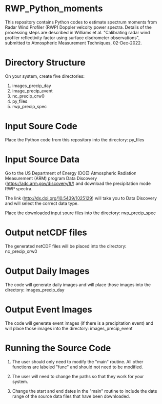 # RWP_Python_moments
This repository contains Python codes to estimate spectrum moments from Radar Wind Profiler (RWP) Doppler velcoity power spectra. 
Details of the processing steps are described in Williams et al. "Calibrating radar wind profiler reflectivity factor using surface disdrometer observations", submitted to Atmospheric Measurement Techniques, 02-Dec-2022.

# Directory Structure
On your system, create five directories:
   1) images_precip_day
   2) image_precip_event
   3) nc_precip_crw0
   4) py_files
   5) rwp_precip_spec

# Input Soure Code
Place the Python code from this repository into the directory: py_files

# Input Source Data
Go to the US Department of Energy (DOE) Atmospheric Radiation Measurement (ARM) program Data Discovery (https://adc.arm.gov/discovery/#/) and download the precipitation mode RWP spectra.  

The link (http://dx.doi.org/10.5439/1025129) will take you to Data Discovery and will select the correct data type. 

Place the downloaded input soure files into the directory: rwp_precip_spec

# Output netCDF files
The generated netCDF files will be placed into the directory: nc_precip_crw0

# Output Daily Images
The code will generate daily images and will place those images into the directory: images_precip_day

# Output Event Images
The code will generate event images (if there is a precipitation event) and will place those images into the directory: images_precip_event

# Running the Source Code
1) The user should only need to modify the "main" routine. All other functions are labeled "func" and should not need to be modified.

2) The user will need to change the paths so that they work for your system.

3) Change the start and end dates in the "main" routine to include the date range of the source data files that have been downloaded. 

